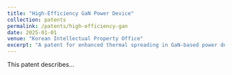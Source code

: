 ```yaml
---
title: "High-Efficiency GaN Power Device"
collection: patents
permalink: /patents/high-efficiency-gan
date: 2025-01-01
venue: "Korean Intellectual Property Office"
excerpt: "A patent for enhanced thermal spreading in GaN-based power devices."
---
```

This patent describes…
